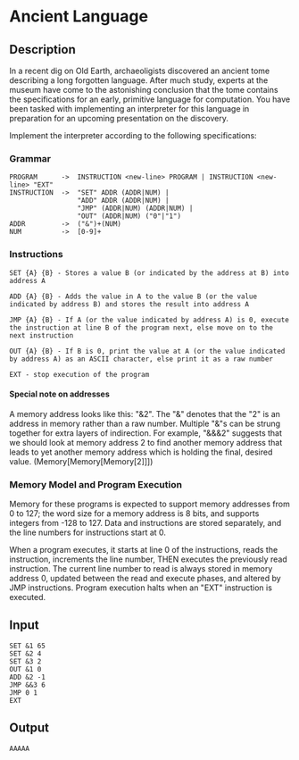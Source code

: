 # Ancient Language
## Description
In a recent dig on Old Earth, archaeoligists discovered an ancient tome describing a long forgotten language. After much study, experts at the museum have come to the astonishing conclusion that the tome contains the specifications for an early, primitive language for computation. You have been tasked with implementing an interpreter for this language in preparation for an upcoming presentation on the discovery.

Implement the interpreter according to the following specifications:

### Grammar
```
PROGRAM      ->  INSTRUCTION <new-line> PROGRAM | INSTRUCTION <new-line> "EXT"
INSTRUCTION  ->  "SET" ADDR (ADDR|NUM) | 
                 "ADD" ADDR (ADDR|NUM) | 
                 "JMP" (ADDR|NUM) (ADDR|NUM) | 
                 "OUT" (ADDR|NUM) ("0"|"1")
ADDR         ->  ("&")+(NUM)
NUM          ->  [0-9]+
```

### Instructions

```
SET {A} {B} - Stores a value B (or indicated by the address at B) into address A

ADD {A} {B} - Adds the value in A to the value B (or the value indicated by address B) and stores the result into address A

JMP {A} {B} - If A (or the value indicated by address A) is 0, execute the instruction at line B of the program next, else move on to the next instruction

OUT {A} {B} - If B is 0, print the value at A (or the value indicated by address A) as an ASCII character, else print it as a raw number

EXT - stop execution of the program
```
#### Special note on addresses
A memory address looks like this: "&2". The "&" denotes that the "2" is an address in memory rather than a raw number. Multiple "&"s can be strung together for extra layers of indirection. For example, "&&&2" suggests that we should look at memory address 2 to find another memory address that leads to yet another memory address which is holding the final, desired value. (Memory[Memory[Memory[2]]])

### Memory Model and Program Execution
Memory for these programs is expected to support memory addresses from 0 to 127; the word size for a memory address is 8 bits, and supports integers from -128 to 127. Data and instructions are stored separately, and the line numbers for instructions start at 0.

When a program executes, it starts at line 0 of the instructions, reads the instruction, increments the line number, THEN executes the previously read instruction. The current line number to read is always stored in memory address 0, updated between the read and execute phases, and altered by JMP instructions. Program execution halts when an "EXT" instruction is executed.

## Input
```
SET &1 65
SET &2 4
SET &3 2 
OUT &1 0
ADD &2 -1
JMP &&3 6
JMP 0 1
EXT
```
## Output
```
AAAAA
```

